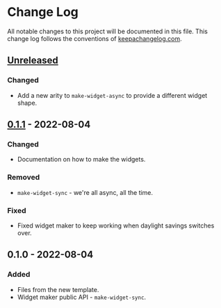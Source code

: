 # Change Log
All notable changes to this project will be documented in this file. This change log follows the conventions of [keepachangelog.com](http://keepachangelog.com/).

## [Unreleased]
### Changed
- Add a new arity to `make-widget-async` to provide a different widget shape.

## [0.1.1] - 2022-08-04
### Changed
- Documentation on how to make the widgets.

### Removed
- `make-widget-sync` - we're all async, all the time.

### Fixed
- Fixed widget maker to keep working when daylight savings switches over.

## 0.1.0 - 2022-08-04
### Added
- Files from the new template.
- Widget maker public API - `make-widget-sync`.

[Unreleased]: https://sourcehost.site/your-name/clojure-ga/compare/0.1.1...HEAD
[0.1.1]: https://sourcehost.site/your-name/clojure-ga/compare/0.1.0...0.1.1
